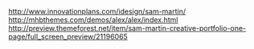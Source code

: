 http://www.innovationplans.com/idesign/sam-martin/
http://mhbthemes.com/demos/alex/alex/index.html
http://preview.themeforest.net/item/sam-martin-creative-portfolio-one-page/full_screen_preview/21196065
